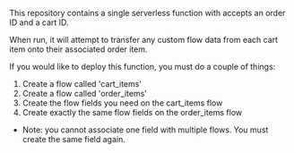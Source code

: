 This repository contains a single serverless function with accepts an order ID and a cart ID.

When run, it will attempt to transfer any custom flow data from each cart item onto their associated order item.

If you would like to deploy this function, you must do a couple of things:
1. Create a flow called 'cart_items'
2. Create a flow called 'order_items'
3. Create the flow fields you need on the cart_items flow
4. Create exactly the same flow fields on the order_items flow

* Note: you cannot associate one field with multiple flows. You must create the same field again.